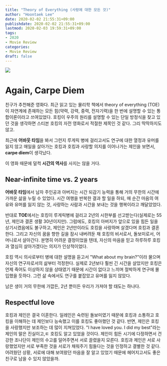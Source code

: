 ```yaml
---
title: "Theory of Everything (사랑에 대한 모든 것)"
author: "Hoontaek Lee"
date: 2020-02-02 21:55:31+09:00
publishdate: 2020-02-02 21:55:31+09:00
lastmod: 2020-02-03 19:59:31+09:00
tags:
- 2020
- Movie Review
categories:
- Movie Review
draft: false
---
```


![](https://movie-phinf.pstatic.net/20141215_240/1418606368286QqKQF_JPEG/movie_image.jpg?type=m665_443_2)

# Again, Carpe Diem

친구가 추천해준 영화다. 최근 읽고 있는 물리학 책에서 theory of everything (TOE)이 자연계에 존재하는 모든 힘(약력, 강력, 중력, 전자기력)을 한 번에 설명할 수 있는 통합이론이라고 쓰여있었다. 호킹이 우주의 원리를 설명할 수 있는 단일 방정식을 찾고 있던 것을 생각하면 스티븐 호킹의 자전 영화로서 적절한 제목인 것 같다. 그리 딱딱하지도 않고.

최근에 **어바웃 타임**을 봐서 그런지 루게릭 병에 걸리고서도 연구에 대한 열정과 유머를 잃지 않고 매일을 살아가는 호킹과 호킹과 사랑할 의지를 이어나가는 제인을 보면서, **carpe diem**이 생각났다.

이 영화 때문에 덜컥 **시간의 역사**를 사지는 않을 거다.

## Near-infinite time vs. 2 years

**어바웃 타임**에서 남자 주인공과 아버지는 시간 되감기 능력을 통해 거의 무한의 시간에 가까운 삶을 누릴 수 있었다. 시간 여행을 반복한 결과 할 일을 하되, 매 순간 마음의 여유와 유머를 잃지 않는 것, 사랑하는 사람과 시간을 보내는 것을 행복이라고 깨달았었다.

반대로 **TOE**에서는 호킹이 루게릭병에 걸리고 2년의 시한부를 선고받는다(실제로는 55년, 제인과 결혼 생활 30년이지만). 그럼에도, 호킹의 아버지가 앞으로 있을 힘든 일을 상기시켰음에도 불구하고, 제인은 2년만이라도 호킹을 사랑하며 살겠다며 호킹과 결혼한다. 그리고 자신의 꿈을 향한 길을 잠시 내버려둔 채 호킹의 비서로서, 돌보미로서, 어머니로서 살아간다. 분명히 어려운 결정이었을 텐데, 자신의 마음을 믿고 하루하루 호킹과 열심히 살아가겠다는 의지가 인상적이었다.

호킹 역시 의사로부터 병에 대한 설명을 듣고서 "What about my brain?"이라 물으며 자신의 연구자로서의 삶부터 걱정한다. 실제로 2년보다 훨씬 긴 시간을 살았지만 호킹은 언제 죽어도 이상하지 않을 상태였기 때문에 시간이 없다고 느끼며 절박하게 연구에 몰입했을 듯하다. 그런 삶 속에서도 연구를 붙잡았고 유머를 잃지 않았다.

남은 생이 거의 무한에 가깝든, 2년 뿐이든 우리가 가져야 할 태도는 하나다.

## Respectful love

호킹과 제인은 결국 이혼한다. 일레인은 숙련된 돌보미였기 때문에 호킹과 소통하고 호킹을 이해하는 데 제인보다 능숙했고 이를 호킹도 좋아했던 것 같다. 반면, 제인은 호킹을 사랑했지만 보조하는 데 많이 지쳐있었다. "I have loved you. I did my best"라는 제인의 말은 진실이고,ㅌ 호킹도 알고 있었을 것이다. 제인이 힘든 시기에 다정하면서 건강한 조나단이 제인의 수고를 덜어주면서 서로 끌렸을지 모른다. 호킹과 제인은 서로 사랑했었지만 서로 부족한 것을 서로가 채워주기 힘들다는 것을 인정하고 결별한 것 같다. 어려웠던 상황, 서로에 대해 보여왔던 마음을 잘 알고 있었기 때문에 헤어지고서도 좋은 친구로 남을 수 있지 않았을까.